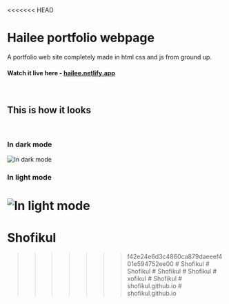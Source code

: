 <<<<<<< HEAD
# Hailee portfolio webpage

A portfolio web site completely made in html css and js from ground up.

#### Watch it live here - [hailee.netlify.app](https://hailee.netlify.app/)

<br>

## This is how it looks

<br>

### In dark mode

![In dark mode](./preview/hailee-dark.png)

### In light mode

![In light mode](./preview/hailee-light.png)
=======
# Shofikul
>>>>>>> f42e24e6d3c4860ca879daeeef401e594752ee00
#   S h o f i k u l  
 #   S h o f i k u l  
 #   S h o f i k u l  
 #   S h o f i k u l  
 #   x o f i k u l  
 #   S h o f i k u l  
 #   s h o f i k u l . g i t h u b . i o  
 #   s h o f i k u l . g i t h u b . i o  
 